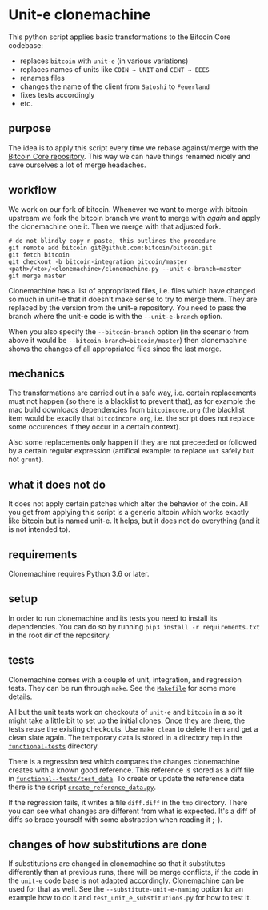# Unit-e clonemachine

This python script applies basic transformations to the Bitcoin Core codebase:

- replaces `bitcoin` with `unit-e` (in various variations)
- replaces names of units like `COIN → UNIT` and `CENT → EEES`
- renames files
- changes the name of the client from `Satoshi` to `Feuerland`
- fixes tests accordingly
- etc.

## purpose

The idea is to apply this script every time we rebase against/merge with the
[Bitcoin Core repository](https://github.com/bitcoin/bitcoin). This way we can
have things renamed nicely and save ourselves a lot of merge headaches.

## workflow

We work on our fork of bitcoin. Whenever we want to merge with bitcoin upstream
we fork the bitcoin branch we want to merge with _again_ and apply the clonemachine
one it. Then we merge with that adjusted fork.

```
# do not blindly copy n paste, this outlines the procedure
git remote add bitcoin git@github.com:bitcoin/bitcoin.git
git fetch bitcoin
git checkout -b bitcoin-integration bitcoin/master
<path>/<to>/<clonemachine>/clonemachine.py --unit-e-branch=master
git merge master
```

Clonemachine has a list of appropriated files, i.e. files which have changed so
much in unit-e that it doesn't make sense to try to merge them. They are replaced
by the version from the unit-e repository. You need to pass the branch where the
unit-e code is with the `--unit-e-branch` option.

When you also specify the `--bitcoin-branch` option (in the scenario from above
it would be `--bitcoin-branch=bitcoin/master`) then clonemachine shows the
changes of all appropriated files since the last merge.

## mechanics

The transformations are carried out in a safe way, i.e. certain replacements
must not happen (so there is a blacklist to prevent that), as for example
the mac build downloads dependencies from `bitcoincore.org` (the blacklist
item would be exactly that `bitcoincore.org`, i.e. the script does not replace
some occurences if they occur in a certain context).

Also some replacements only happen if they are not preceeded or followed by
a certain regular expression (artifical example: to replace `unt` safely but
not `grunt`).

## what it does not do

It does not apply certain patches which alter the behavior of the coin.
All you get from applying this script is a generic altcoin which works
exactly like bitcoin but is named unit-e. It helps, but it does not do
everything (and it is not intended to).

## requirements

Clonemachine requires Python 3.6 or later.

## setup

In order to run clonemachine and its tests you need to install its dependencies.
You can do so by running `pip3 install -r requirements.txt` in the root dir of
the repository.

## tests

Clonemachine comes with a couple of unit, integration, and regression tests.
They can be run through `make`. See the [`Makefile`](Makefile) for some more
details.

All but the unit tests work on checkouts of `unit-e` and `bitcoin` in a so it
might take a little bit to set up the initial clones. Once they are there, the
tests reuse the existing checkouts. Use `make clean` to delete them and get a
clean slate again. The temporary data is stored in a directory `tmp` in the
[`functional-tests`](functional-tests) directory.

There is a regression test which compares the changes clonemachine creates with
a known good reference. This reference is stored as a diff file in
[`functional--tests/test_data`](functional-tests/test_data). To create or
update the reference data there is the script
[`create_reference_data.py`](functional-tests/create_reference_data.py).

If the regression fails, it writes a file `diff.diff` in the `tmp` directory.
There you can see what changes are different from what is expected. It's a diff
of diffs so brace yourself with some abstraction when reading it ;-).

## changes of how substitutions are done

If substitutions are changed in clonemachine so that it substitutes differently
than at previous runs, there will be merge conflicts, if the code in the
`unit-e` code base is not adapted accordingly. Clonemachine can be used for that
as well. See the `--substitute-unit-e-naming` option for an example how to do it
and `test_unit_e_substitutions.py` for how to test it.
